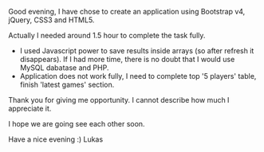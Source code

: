 Good evening,
I have chose to create an application using Bootstrap v4, jQuery, CSS3 and HTML5.

Actually I needed around 1.5 hour to complete the task fully.

- I used Javascript power to save results inside arrays (so after refresh it disappears). If I had more time, there is no doubt that I would use MySQL dabatase and PHP.
- Application does not work fully, I need to complete top '5 players' table, finish 'latest games' section.

Thank you for giving me opportunity. I cannot describe how much I appreciate it. 

I hope we are going see each other soon.

Have a nice evening :)
Lukas
